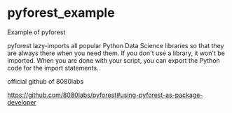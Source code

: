 # pyforest_example
Example of pyforest


pyforest lazy-imports all popular Python Data Science libraries so that they are always there when you need them. If you don't use a library, it won't be imported. When you are done with your script, you can export the Python code for the import statements.


official github of 8080labs 

https://github.com/8080labs/pyforest#using-pyforest-as-package-developer
